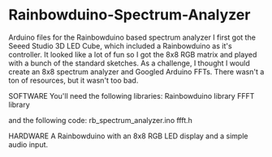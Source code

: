 Rainbowduino-Spectrum-Analyzer
==============================

Arduino files for the Rainbowduino based spectrum analyzer
I first got the Seeed Studio 3D LED Cube, which included a Rainbowduino as it's controller.  It looked like a lot of fun so I got the 8x8 RGB matrix and played with a bunch of the standard sketches. As a challenge, I thought I would create an 8x8 spectrum analyzer and Googled Arduino FFTs.  There wasn't a ton of resources, but it wasn't too bad.

SOFTWARE
You'll need the following libraries:
Rainbowduino library
FFFT library

and the following code:
rb_spectrum_analyzer.ino
ffft.h

HARDWARE
A Rainbowduino with an 8x8 RGB LED display and a simple audio input.
